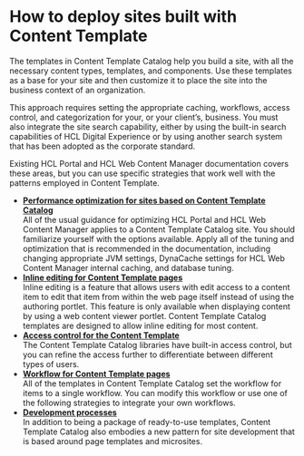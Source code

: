 # How to deploy sites built with Content Template

The templates in Content Template Catalog help you build a site, with all the necessary content types, templates, and components. Use these templates as a base for your site and then customize it to place the site into the business context of an organization.

This approach requires setting the appropriate caching, workflows, access control, and categorization for your, or your client’s, business. You must also integrate the site search capability, either by using the built-in search capabilities of HCL Digital Experience or by using another search system that has been adopted as the corporate standard.

Existing HCL Portal and HCL Web Content Manager documentation covers these areas, but you can use specific strategies that work well with the patterns employed in Content Template.

-   **[Performance optimization for sites based on Content Template Catalog](../ctc/ctc_deploy_perf.md)**  
All of the usual guidance for optimizing HCL Portal and HCL Web Content Manager applies to a Content Template Catalog site. You should familiarize yourself with the options available. Apply all of the tuning and optimization that is recommended in the documentation, including changing appropriate JVM settings, DynaCache settings for HCL Web Content Manager internal caching, and database tuning.
-   **[Inline editing for Content Template pages](../ctc/ctc_deploy_inline.md)**  
Inline editing is a feature that allows users with edit access to a content item to edit that item from within the web page itself instead of using the authoring portlet. This feature is only available when displaying content by using a web content viewer portlet. Content Template Catalog templates are designed to allow inline editing for most content.
-   **[Access control for the Content Template](../ctc/ctc_deploy_access.md)**  
The Content Template Catalog libraries have built-in access control, but you can refine the access further to differentiate between different types of users.
-   **[Workflow for Content Template pages](../ctc/ctc_deploy_workflow.md)**  
All of the templates in Content Template Catalog set the workflow for items to a single workflow. You can modify this workflow or use one of the following strategies to integrate your own workflows.
-   **[Development processes](../ctc/ctc_deploy_dev.md)**  
In addition to being a package of ready-to-use templates, Content Template Catalog also embodies a new pattern for site development that is based around page templates and microsites.



